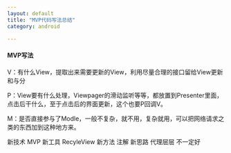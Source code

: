 ```yaml
---
layout: default
title: "MVP代码写法总结"
category: android

---
```


#### MVP写法

V：有什么View，提取出来需要更新的View，利用尽量合理的接口留给View更新 和与分 

P：View要有什么处理，Viewpager的滑动监听等等，都放置到Presenter里面，点击后干什么，至于点击后的界面更新，这个也要P回调V。

M：是否直接参与了Modle，一般不复杂，就不用，复杂就用，可以把网络请求之类的东西加到这种地方来。

新技术 MVP
新工具 RecyleView 
新方法 注解
新思路 代理层层 不一定好 
